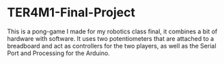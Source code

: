 # TER4M1-Final-Project
This is a pong-game I made for my robotics class final, it combines a bit of hardware with software. It uses two potentiometers that are attached to a breadboard and act as controllers for the two players, as well as the Serial Port and Processing for the Arduino. 
